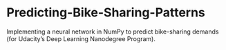 # Predicting-Bike-Sharing-Patterns
Implementing a neural network in NumPy to predict bike-sharing demands (for Udacity’s Deep Learning Nanodegree Program).
